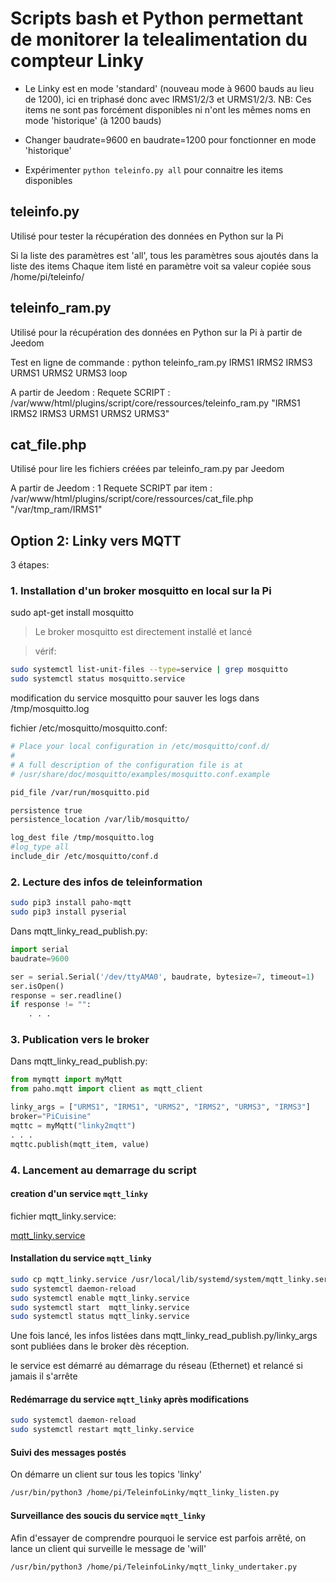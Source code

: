 # Scripts bash et Python permettant de monitorer la telealimentation du compteur Linky

* Le Linky est en mode 'standard' (nouveau mode à 9600 bauds au lieu de 1200), ici en triphasé donc avec IRMS1/2/3 et URMS1/2/3.
NB: Ces items ne sont pas forcément disponibles ni n'ont les mêmes noms en mode 'historique' (à 1200 bauds)

* Changer baudrate=9600 en baudrate=1200 pour fonctionner en mode 'historique'
* Expérimenter `python teleinfo.py all` pour connaitre les items disponibles

## teleinfo.py
Utilisé pour tester la récupération des données en Python sur la Pi

Si la liste des paramètres est 'all', tous les paramètres sous ajoutés dans la liste des items
Chaque item listé en paramètre voit sa valeur copiée sous /home/pi/teleinfo/<item>

## teleinfo_ram.py
Utilisé pour la récupération des données en Python sur la Pi à partir de Jeedom

Test en ligne de commande : python teleinfo_ram.py  IRMS1 IRMS2 IRMS3 URMS1 URMS2 URMS3 loop

A partir de Jeedom : Requete SCRIPT : /var/www/html/plugins/script/core/ressources/teleinfo_ram.py "IRMS1 IRMS2 IRMS3 URMS1 URMS2 URMS3"

## cat_file.php
Utilisé pour lire les fichiers créées par teleinfo_ram.py par Jeedom

A partir de Jeedom : 1 Requete SCRIPT par item : /var/www/html/plugins/script/core/ressources/cat_file.php "/var/tmp_ram/IRMS1"

## Option 2: Linky vers MQTT

3 étapes:

### 1. Installation d'un broker mosquitto en local sur la Pi

sudo apt-get install mosquitto

> Le broker mosquitto est directement installé et lancé

> vérif:

```bash
sudo systemctl list-unit-files --type=service | grep mosquitto
sudo systemctl status mosquitto.service
```

modification du service mosquitto pour sauver les logs dans /tmp/mosquitto.log

fichier /etc/mosquitto/mosquitto.conf:

```bash
# Place your local configuration in /etc/mosquitto/conf.d/
#
# A full description of the configuration file is at
# /usr/share/doc/mosquitto/examples/mosquitto.conf.example

pid_file /var/run/mosquitto.pid

persistence true
persistence_location /var/lib/mosquitto/

log_dest file /tmp/mosquitto.log
#log_type all
include_dir /etc/mosquitto/conf.d
```

### 2. Lecture des infos de teleinformation

```bash
sudo pip3 install paho-mqtt
sudo pip3 install pyserial
```

Dans mqtt_linky_read_publish.py:

```python
import serial
baudrate=9600

ser = serial.Serial('/dev/ttyAMA0', baudrate, bytesize=7, timeout=1)
ser.isOpen()
response = ser.readline()
if response != "":
    . . .
```

### 3. Publication vers le broker

Dans mqtt_linky_read_publish.py:

```python
from mymqtt import myMqtt
from paho.mqtt import client as mqtt_client

linky_args = ["URMS1", "IRMS1", "URMS2", "IRMS2", "URMS3", "IRMS3"]
broker="PiCuisine"
mqttc = myMqtt("linky2mqtt")
. . .
mqttc.publish(mqtt_item, value)
```

### 4. Lancement au demarrage du script

#### creation d'un service `mqtt_linky`

fichier mqtt_linky.service:

[mqtt_linky.service](mqtt_linky.service)

#### Installation du service `mqtt_linky`

```bash
sudo cp mqtt_linky.service /usr/local/lib/systemd/system/mqtt_linky.service
sudo systemctl daemon-reload
sudo systemctl enable mqtt_linky.service
sudo systemctl start  mqtt_linky.service
sudo systemctl status mqtt_linky.service
```

Une fois lancé, les infos listées dans mqtt_linky_read_publish.py/linky_args sont publiées dans le broker dès réception.

le service est démarré au démarrage du réseau (Ethernet) et relancé si jamais il s'arrête

#### Redémarrage du service `mqtt_linky` après modifications

```bash
sudo systemctl daemon-reload
sudo systemctl restart mqtt_linky.service
```

#### Suivi des messages postés

On démarre un client sur tous les topics 'linky'

```bash
/usr/bin/python3 /home/pi/TeleinfoLinky/mqtt_linky_listen.py
```

#### Surveillance des soucis du service `mqtt_linky`

Afin d'essayer de comprendre pourquoi le service est parfois arrêté, on lance un client qui surveille le message de 'will'

```bash
/usr/bin/python3 /home/pi/TeleinfoLinky/mqtt_linky_undertaker.py
```
